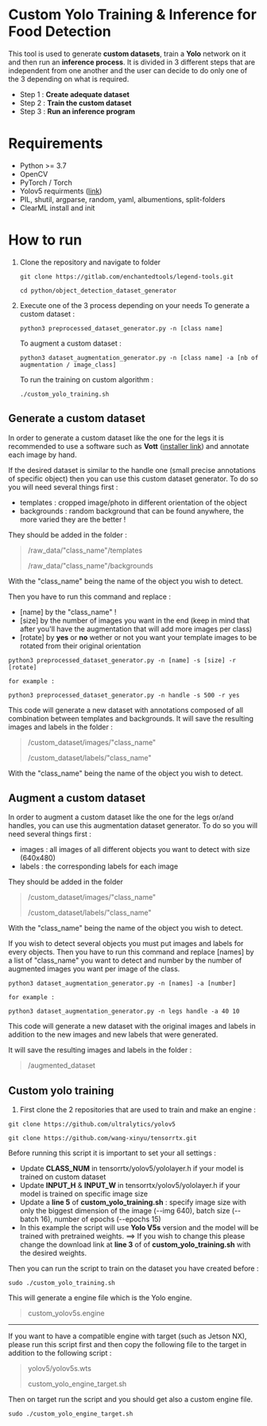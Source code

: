 # Custom Yolo Training & Inference for Food Detection

This tool is used to generate **custom datasets**, train a **Yolo** network on it and then run an **inference process**.
It is divided in 3 different steps that are independent from one another and the user can decide to do only one of the 3 depending on what is required.

- Step 1 : **Create adequate dataset**
- Step 2 : **Train the custom dataset**
- Step 3 : **Run an inference program**

# Requirements

* Python >= 3.7
* OpenCV
* PyTorch / Torch
* Yolov5 requirments ([link](https://github.com/ultralytics/yolov5/blob/master/requirements.txt))
* PIL, shutil, argparse, random, yaml, albumentions, split-folders
* ClearML install and init 

# How to run

1. Clone the repository and navigate to folder

   ```
   git clone https://gitlab.com/enchantedtools/legend-tools.git
   ```

   ```
   cd python/object_detection_dataset_generator
   ```
2. Execute one of the 3 process depending on your needs
   To generate a custom dataset :

   ```
   python3 preprocessed_dataset_generator.py -n [class name]
   ```

   To augment a custom dataset :

   ```
   python3 dataset_augmentation_generator.py -n [class name] -a [nb of augmentation / image_class]
   ```

   To run the training on custom algorithm :

   ```
   ./custom_yolo_training.sh
   ```

## Generate a custom dataset

In order to generate a custom dataset like the one for the legs it is recommended to use a software such as **Vott** ([installer link](https://github.com/Microsoft/VoTT/releases)) and annotate each image by hand.

If the desired dataset is similar to the handle one (small precise annotations of specific object) then you can use this custom dataset generator. To do so you will need several things first :

- templates : cropped image/photo in different orientation of the object
- backgrounds : random background that can be found anywhere, the more varied they are the better !

They should be added in the folder :

> /raw_data/"class_name"/templates
>
> /raw_data/"class_name"/backgrounds

With the "class_name" being the name of the object you wish to detect.

Then you have to run this command and replace :
- [name] by the "class_name" !
- [size] by the number of images you want in the end (keep in mind that after you'll have the augmentation that will add more images per class)
- [rotate] by **yes** or **no** wether or not you want your template images to be rotated from their original orientation

```
python3 preprocessed_dataset_generator.py -n [name] -s [size] -r [rotate]
```

    for example :

```
python3 preprocessed_dataset_generator.py -n handle -s 500 -r yes
```

This code will generate a new dataset with annotations composed of all combination between templates and backgrounds.
It will save the resulting images and labels in the folder :

> /custom_dataset/images/"class_name"
>
> /custom_dataset/labels/"class_name"

With the "class_name" being the name of the object you wish to detect.

## Augment a custom dataset

In order to augment a custom dataset like the one for the legs or/and handles, you can use this augmentation dataset generator. To do so you will need several things first :

- images : all images of all different objects you want to detect with size (640x480)
- labels : the corresponding labels for each image

They should be added in the folder

> /custom_dataset/images/"class_name"
>
> /custom_dataset/labels/"class_name"

With the "class_name" being the name of the object you wish to detect.

If you wish to detect several objects you must put images and labels for every objects.
Then you have to run this command and replace [names] by a list of "class_name" you want to detect and number by the number of augmented images you want per image of the class.

```
python3 dataset_augmentation_generator.py -n [names] -a [number]
```

    for example :

```
python3 dataset_augmentation_generator.py -n legs handle -a 40 10
```

This code will generate a new dataset with the original images and labels in addition to the new images and new labels that were generated.

It will save the resulting images and labels in the folder :

> /augmented_dataset

## Custom yolo training

1. First clone the 2 repositories that are used to train and make an engine :

```
git clone https://github.com/ultralytics/yolov5
```

```
git clone https://github.com/wang-xinyu/tensorrtx.git
```

Before running this script it is important to set your all settings :

- Update **CLASS_NUM** in tensorrtx/yolov5/yololayer.h if your model is trained on custom dataset
- Update **INPUT_H**  & **INPUT_W** in tensorrtx/yolov5/yololayer.h if your model is trained on specific image size
- Update a **line 5** of **custom_yolo_training.sh** : specify image size with only the biggest dimension of the image (--img 640), batch size (--batch 16), number of epochs (--epochs 15)
- In this example the script will use **Yolo V5s** version and the model will be trained with pretrained weights.
  ==> If you wish to change this please change the download link at **line 3** of of **custom_yolo_training.sh** with the desired weights.

Then you can run the script to train on the dataset you have created before :

```
sudo ./custom_yolo_training.sh
```

This will generate a engine file which is the Yolo engine.

> custom_yolov5s.engine

---

If you want to have a compatible engine with target (such as Jetson NX), please run this script first and then copy the following file to the target in addition to the following script :

> yolov5/yolov5s.wts
>
> custom_yolo_engine_target.sh

Then on target run the script and you should get also a custom engine file.

```
sudo ./custom_yolo_engine_target.sh
```